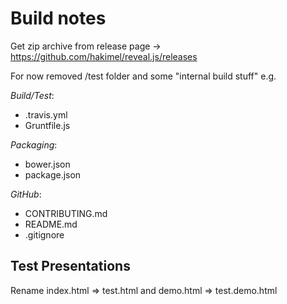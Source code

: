 # Build notes

Get zip archive from release page
-> <https://github.com/hakimel/reveal.js/releases>

For now removed /test folder and some "internal build stuff" e.g.

*Build/Test*:
- .travis.yml
- Gruntfile.js

*Packaging*:
- bower.json
- package.json

*GitHub*:
- CONTRIBUTING.md
- README.md
- .gitignore

## Test Presentations

Rename index.html => test.html and
demo.html => test.demo.html
